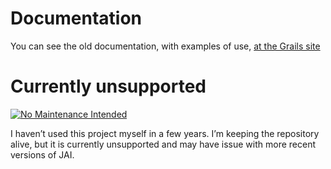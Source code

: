 # Documentation

You can see the old documentation, with examples of use, [at the Grails site](http://grails.org/plugin/image-tools)


# Currently unsupported

[![No Maintenance Intended](http://unmaintained.tech/badge.svg)](http://unmaintained.tech/)

I haven’t used this project myself in a few years.  I’m keeping the repository alive, but it is currently unsupported and may have issue with more recent versions of JAI.